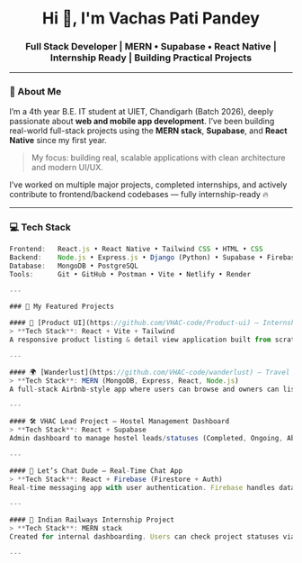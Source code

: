 <h1 align="center">Hi 👋, I'm Vachas Pati Pandey</h1>
<h3 align="center">Full Stack Developer | MERN • Supabase • React Native | Internship Ready | Building Practical Projects</h3>

---

### 🚀 About Me

I’m a 4th year B.E. IT student at UIET, Chandigarh (Batch 2026), deeply passionate about **web and mobile app development**. I’ve been building real-world full-stack projects using the **MERN stack**, **Supabase**, and **React Native** since my first year.

> My focus: building real, scalable applications with clean architecture and modern UI/UX.

I’ve worked on multiple major projects, completed internships, and actively contribute to frontend/backend codebases — fully internship-ready 🔥

---

### 💻 Tech Stack

```js
Frontend:   React.js • React Native • Tailwind CSS • HTML • CSS
Backend:    Node.js • Express.js • Django (Python) • Supabase • Firebase
Database:   MongoDB • PostgreSQL
Tools:      Git • GitHub • Postman • Vite • Netlify • Render

---

### 🧱 My Featured Projects

#### 🛒 [Product UI](https://github.com/VHAC-code/Product-ui) – Internship Assignment
> **Tech Stack**: React + Vite + Tailwind  
A responsive product listing & detail view application built from scratch. Fully modular components like `ProductCard`, `RatingStars`, `FilterSidebar`, and `PriceTag`. Designed for an internship evaluation – fully mobile-ready, expandable, and professional UI.

---

#### 🌍 [Wanderlust](https://github.com/VHAC-code/wanderlust) – Travel Booking App
> **Tech Stack**: MERN (MongoDB, Express, React, Node.js)  
A full-stack Airbnb-style app where users can browse and owners can list/manage travel properties. Features image uploads, map integration, and owner-only editing permissions. Dynamic listings, reviews, and clean design.

---

#### 🛠️ VHAC Lead Project – Hostel Management Dashboard
> **Tech Stack**: React + Supabase  
Admin dashboard to manage hostel leads/statuses (Completed, Ongoing, Aborted). Searches by unique ID, shows current user/work status in real-time. Built for internal hostel/staff workflows. Private repo.

---

#### 💬 Let’s Chat Dude – Real-Time Chat App
> **Tech Stack**: React + Firebase (Firestore + Auth)  
Real-time messaging app with user authentication. Firebase handles data sync and user state. Fully responsive with clean CSS.

---

#### 🚉 Indian Railways Internship Project
> **Tech Stack**: MERN stack  
Created for internal dashboarding. Users can check project statuses via ID. CRUD operations + status tags (`Completed`, `Aborted`, etc.). Interned with the Indian Railways dev team.

---


